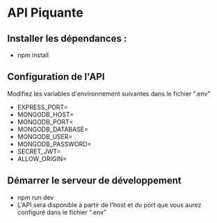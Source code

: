 # API Piquante

## Installer les dépendances :
- npm install

## Configuration de l'API
Modifiez les variables d'environnement suivantes dans le fichier ".env"
- EXPRESS_PORT=
- MONGODB_HOST=
- MONGODB_PORT=
- MONGODB_DATABASE=
- MONGODB_USER=
- MONGODB_PASSWORD=
- SECRET_JWT=
- ALLOW_ORIGIN=

## Démarrer le serveur de développement
- npm run dev
- L'API sera disponible à partir de l'host et du port que vous aurez configuré dans le fichier ".env"
